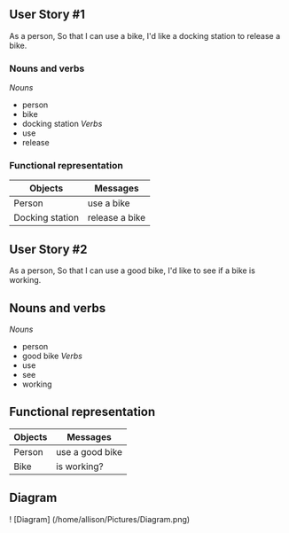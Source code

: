 ## User Story #1
As a person,
So that I can use a bike,
I'd like a docking station to release a bike.

### Nouns and verbs
*Nouns*
  * person
  * bike
  * docking station
*Verbs*
  * use
  * release

### Functional representation
| Objects | Messages |
| --- | --- |
| Person | use a bike |
| Docking station | release a bike |

## User Story #2
As a person, 
So that I can use a good bike,
I'd like to see if a bike is working.

## Nouns and verbs
*Nouns*
  * person
  * good bike
*Verbs*
  * use
  * see
  * working

## Functional representation
| Objects | Messages |
| --- | --- |
| Person | use a good bike |
| Bike | is working? |

## Diagram
! [Diagram] (/home/allison/Pictures/Diagram.png)